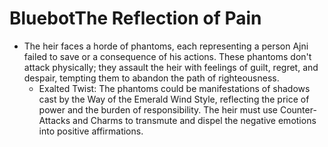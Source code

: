 # BluebotThe Reflection of Pain
- The heir faces a horde of phantoms, each representing a person Ajni failed to save or a consequence of his actions. These phantoms don't attack physically; they assault the heir with feelings of guilt, regret, and despair, tempting them to abandon the path of righteousness.
	- Exalted Twist: The phantoms could be manifestations of shadows cast by the Way of the Emerald Wind Style, reflecting the price of power and the burden of responsibility. The heir must use Counter-Attacks and Charms to transmute and dispel the negative emotions into positive affirmations.